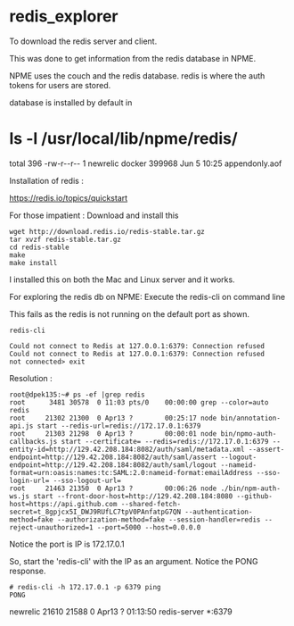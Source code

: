 # redis_explorer

To download the redis server and client.

This was done to get information from the redis database in NPME.

NPME uses the couch and the redis database.
redis is where the auth tokens for users are stored.

database is installed by default in  

# ls -l /usr/local/lib/npme/redis/
total 396
-rw-r--r-- 1 newrelic docker 399968 Jun  5 10:25 appendonly.aof


Installation of redis :

https://redis.io/topics/quickstart

For those impatient : Download and install this

    wget http://download.redis.io/redis-stable.tar.gz
    tar xvzf redis-stable.tar.gz
    cd redis-stable
    make
    make install

I installed this on both the Mac and Linux server and it works.


For exploring the redis db on NPME: Execute the redis-cli on command line

This fails as the redis is not running on the default port as shown.

    redis-cli

    Could not connect to Redis at 127.0.0.1:6379: Connection refused
    Could not connect to Redis at 127.0.0.1:6379: Connection refused
    not connected> exit


Resolution :
    
    root@dpek135:~# ps -ef |grep redis
    root      3481 30578  0 11:03 pts/0    00:00:00 grep --color=auto redis
    root     21302 21300  0 Apr13 ?        00:25:17 node bin/annotation-api.js start --redis-url=redis://172.17.0.1:6379
    root     21303 21298  0 Apr13 ?        00:00:01 node bin/npmo-auth-callbacks.js start --certificate= --redis=redis://172.17.0.1:6379 --entity-id=http://129.42.208.184:8082/auth/saml/metadata.xml --assert-endpoint=http://129.42.208.184:8082/auth/saml/assert --logout-endpoint=http://129.42.208.184:8082/auth/saml/logout --nameid-format=urn:oasis:names:tc:SAML:2.0:nameid-format:emailAddress --sso-login-url= --sso-logout-url=
    root     21463 21350  0 Apr13 ?        00:06:26 node ./bin/npm-auth-ws.js start --front-door-host=http://129.42.208.184:8080 --github-host=https://api.github.com --shared-fetch-secret=t_8gpjcx5I_DWJ9RUfLC7tpV0PAnfatpG7QN --authentication-method=fake --authorization-method=fake --session-handler=redis --reject-unauthorized=1 --port=5000 --host=0.0.0.0


Notice the port is IP is 172.17.0.1


So, start the 'redis-cli' with the IP as an argument. Notice the PONG response.

    # redis-cli -h 172.17.0.1 -p 6379 ping
    PONG


newrelic 21610 21588  0 Apr13 ?        01:13:50 redis-server *:6379   
